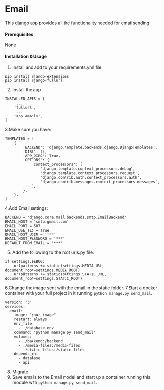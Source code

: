# Email
This django app provides all the functionality needed for email sending
#### Prerequisites
None
#### Installation & Usage
1. Install and add to your requirements.yml file: 
```
pip install django-extensions
pip install django-fullurl
```
2. Install the app
```
INSTALLED_APPS = [
     ...
    'fullurl',
     ...
    'app.emails',
]
```
3.Make sure you have:
```
TEMPLATES = [
    {
        'BACKEND': 'django.template.backends.django.DjangoTemplates',
        'DIRS': [],
        'APP_DIRS': True,
        'OPTIONS': {
            'context_processors': [
                'django.template.context_processors.debug',
                'django.template.context_processors.request',
                'django.contrib.auth.context_processors.auth',
                'django.contrib.messages.context_processors.messages',
            ],
        },
    },
]
```
4.Add Email settings:
```
BACKEND = 'django.core.mail.backends.smtp.EmailBackend'
EMAIL_HOST = 'smtp.gmail.com'
EMAIL_PORT = 587
EMAIL_USE_TLS = True
EMAIL_HOST_USER = '***'
EMAIL_HOST_PASSWORD = '***'
DEFAULT_FROM_EMAIL = '***'
```
5. Add the following to the root urls.py file.
```
if settings.DEBUG:
    urlpatterns += static(settings.MEDIA_URL, document_root=settings.MEDIA_ROOT)
    urlpatterns += static(settings.STATIC_URL, document_root=settings.STATIC_ROOT)
```
6.Change the image sent with the email in the static folder.
7.Start a docker container with your full project in it running `python manage.py send_mail`.
```
version: '3'
services:
  email:
    image: "your_image"
    restart: always
    env_file:
      - ./database.env
    command: 'python manage.py send_mail'
    volumes:
      - ./backend:/backend
      - ./media-files:/media-files
      - ./static-files:/static-files
    depends_on:
      - database
      - api
```
8. Migrate
9. Save emails to the Email model and start up a container running this module with `python manage.py send_mail`.
